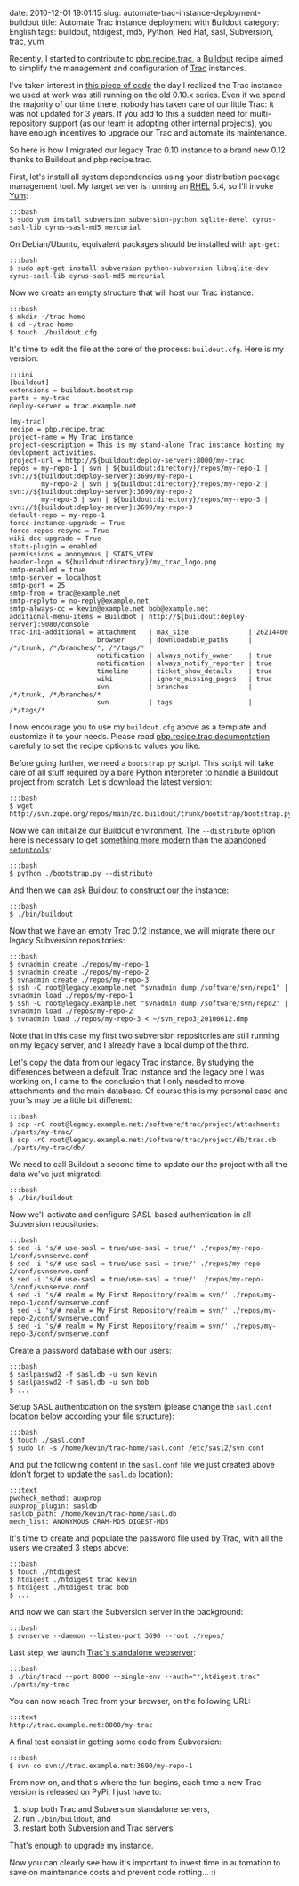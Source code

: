 date: 2010-12-01 19:01:15
slug: automate-trac-instance-deployment-buildout
title: Automate Trac instance deployment with Buildout
category: English
tags: buildout, htdigest, md5, Python, Red Hat, sasl, Subversion, trac, yum

Recently, I started to contribute to [pbp.recipe.trac](http://pypi.python.org/pypi/pbp.recipe.trac), a [Buildout](http://www.buildout.org) recipe aimed to simplify the management and configuration of [Trac](http://trac.edgewall.org) instances.

I've taken interest in [this piece of code](http://bitbucket.org/tarek/atomisator/src/tip/packages/pbp.recipe.trac/) the day I realized the Trac instance we used at work was still running on the old 0.10.x series. Even if we spend the majority of our time there, nobody has taken care of our little Trac: it was not updated for 3 years. If you add to this a sudden need for multi-repository support (as our team is adopting other internal projects), you have enough incentives to upgrade our Trac and automate its maintenance.

So here is how I migrated our legacy Trac 0.10 instance to a brand new 0.12 thanks to Buildout and pbp.recipe.trac.

First, let's install all system dependencies using your distribution package management tool. My target server is running an [RHEL](http://www.redhat.com/rhel/) 5.4, so I'll invoke [Yum](http://fedoraproject.org/wiki/Tools/yum):

    :::bash
    $ sudo yum install subversion subversion-python sqlite-devel cyrus-sasl-lib cyrus-sasl-md5 mercurial

On Debian/Ubuntu, equivalent packages should be installed with `apt-get`:

    :::bash
    $ sudo apt-get install subversion python-subversion libsqlite-dev cyrus-sasl-lib cyrus-sasl-md5 mercurial

Now we create an empty structure that will host our Trac instance:

    :::bash
    $ mkdir ~/trac-home
    $ cd ~/trac-home
    $ touch ./buildout.cfg

It's time to edit the file at the core of the process: `buildout.cfg`. Here is my version:

    :::ini
    [buildout]
    extensions = buildout.bootstrap
    parts = my-trac
    deploy-server = trac.example.net

    [my-trac]
    recipe = pbp.recipe.trac
    project-name = My Trac instance
    project-description = This is my stand-alone Trac instance hosting my devlopment activities.
    project-url = http://${buildout:deploy-server}:8000/my-trac
    repos = my-repo-1 | svn | ${buildout:directory}/repos/my-repo-1 | svn://${buildout:deploy-server}:3690/my-repo-1
            my-repo-2 | svn | ${buildout:directory}/repos/my-repo-2 | svn://${buildout:deploy-server}:3690/my-repo-2
            my-repo-3 | svn | ${buildout:directory}/repos/my-repo-3 | svn://${buildout:deploy-server}:3690/my-repo-3
    default-repo = my-repo-1
    force-instance-upgrade = True
    force-repos-resync = True
    wiki-doc-upgrade = True
    stats-plugin = enabled
    permissions = anonymous | STATS_VIEW
    header-logo = ${buildout:directory}/my_trac_logo.png
    smtp-enabled = true
    smtp-server = localhost
    smtp-port = 25
    smtp-from = trac@example.net
    smtp-replyto = no-reply@example.net
    smtp-always-cc = kevin@example.net bob@example.net
    additional-menu-items = Buildbot | http://${buildout:deploy-server}:9080/console
    trac-ini-additional = attachment   | max_size               | 26214400
                          browser      | downloadable_paths     | /*/trunk, /*/branches/*, /*/tags/*
                          notification | always_notify_owner    | true
                          notification | always_notify_reporter | true
                          timeline     | ticket_show_details    | true
                          wiki         | ignore_missing_pages   | true
                          svn          | branches               | /*/trunk, /*/branches/*
                          svn          | tags                   | /*/tags/*

I now encourage you to use my `buildout.cfg` above as a template and customize it to your needs. Please read [pbp.recipe.trac documentation](http://pypi.python.org/pypi/pbp.recipe.trac#detailed-documentation) carefully to set the recipe options to values you like.

Before going further, we need a `bootstrap.py` script. This script will take care of all stuff required by a bare Python interpreter to handle a Buildout project from scratch. Let's download the latest version:

    :::bash
    $ wget http://svn.zope.org/repos/main/zc.buildout/trunk/bootstrap/bootstrap.py

Now we can initialize our Buildout environment. The `--distribute` option here is necessary to get [something more modern](http://pypi.python.org/pypi/distribute#about-the-fork) than the [abandoned `setuptools`](http://pypi.python.org/pypi/setuptools):

    :::bash
    $ python ./bootstrap.py --distribute

And then we can ask Buildout to construct our the instance:

    :::bash
    $ ./bin/buildout

Now that we have an empty Trac 0.12 instance, we will migrate there our legacy Subversion repositories:

    :::bash
    $ svnadmin create ./repos/my-repo-1
    $ svnadmin create ./repos/my-repo-2
    $ svnadmin create ./repos/my-repo-3
    $ ssh -C root@legacy.example.net "svnadmin dump /software/svn/repo1" | svnadmin load ./repos/my-repo-1
    $ ssh -C root@legacy.example.net "svnadmin dump /software/svn/repo2" | svnadmin load ./repos/my-repo-2
    $ svnadmin load ./repos/my-repo-3 < ~/svn_repo3_20100612.dmp

Note that in this case my first two subversion repositories are still running on my legacy server, and I already have a local dump of the third.

Let's copy the data from our legacy Trac instance. By studying the differences between a default Trac instance and the legacy one I was working on, I came to the conclusion that I only needed to move attachments and the main database. Of course this is my personal case and your's may be a little bit different:

    :::bash
    $ scp -rC root@legacy.example.net:/software/trac/project/attachments ./parts/my-trac/
    $ scp -rC root@legacy.example.net:/software/trac/project/db/trac.db  ./parts/my-trac/db/

We need to call Buildout a second time to update our the project with all the data we've just migrated:

    :::bash
    $ ./bin/buildout

Now we'll activate and configure SASL-based authentication in all Subversion repositories:

    :::bash
    $ sed -i 's/# use-sasl = true/use-sasl = true/' ./repos/my-repo-1/conf/svnserve.conf
    $ sed -i 's/# use-sasl = true/use-sasl = true/' ./repos/my-repo-2/conf/svnserve.conf
    $ sed -i 's/# use-sasl = true/use-sasl = true/' ./repos/my-repo-3/conf/svnserve.conf
    $ sed -i 's/# realm = My First Repository/realm = svn/' ./repos/my-repo-1/conf/svnserve.conf
    $ sed -i 's/# realm = My First Repository/realm = svn/' ./repos/my-repo-2/conf/svnserve.conf
    $ sed -i 's/# realm = My First Repository/realm = svn/' ./repos/my-repo-3/conf/svnserve.conf

Create a password database with our users:

    :::bash
    $ saslpasswd2 -f sasl.db -u svn kevin
    $ saslpasswd2 -f sasl.db -u svn bob
    $ ...

Setup SASL authentication on the system (please change the `sasl.conf` location below according your file structure):

    :::bash
    $ touch ./sasl.conf
    $ sudo ln -s /home/kevin/trac-home/sasl.conf /etc/sasl2/svn.conf

And put the following content in the `sasl.conf` file we just created above (don't forget to update the `sasl.db` location):

    :::text
    pwcheck_method: auxprop
    auxprop_plugin: sasldb
    sasldb_path: /home/kevin/trac-home/sasl.db
    mech_list: ANONYMOUS CRAM-MD5 DIGEST-MD5

It's time to create and populate the password file used by Trac, with all the users we created 3 steps above:

    :::bash
    $ touch ./htdigest
    $ htdigest ./htdigest trac kevin
    $ htdigest ./htdigest trac bob
    $ ...

And now we can start the Subversion server in the background:

    :::bash
    $ svnserve --daemon --listen-port 3690 --root ./repos/

Last step, we launch [Trac's standalone webserver](http://trac.edgewall.org/wiki/TracStandalone):

    :::bash
    $ ./bin/tracd --port 8000 --single-env --auth="*,htdigest,trac" ./parts/my-trac

You can now reach Trac from your browser, on the following URL:

    :::text
    http://trac.example.net:8000/my-trac

A final test consist in getting some code from Subversion:

    :::bash
    $ svn co svn://trac.example.net:3690/my-repo-1

From now on, and that's where the fun begins, each time a new Trac version is released on PyPi, I just have to:

  1. stop both Trac and Subversion standalone servers,
  2. run `./bin/buildout`, and
  3. restart both Subversion and Trac servers.

That's enough to upgrade my instance.

Now you can clearly see how it's important to invest time in automation to save on maintenance costs and prevent code rotting... :)
